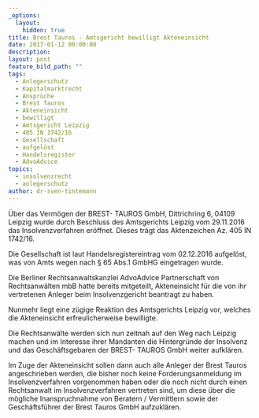 ```yaml
---
_options:
  layout:
    hidden: true
title: Brest Tauros - Amtsgericht bewilligt Akteneinsicht
date: 2017-01-12 00:00:00
description:
layout: post
feature_bild_path: ""
tags:
  - Anlegerschutz
  - Kapitalmarktrecht
  - Ansprüche
  - Brest Tauros
  - Akteneinsicht
  - bewilligt
  - Amtsgericht Leipzig
  - 405 IN 1742/16
  - Gesellschaft
  - aufgelöst
  - Handelsregister
  - AdvoAdvice
topics:
  - insolvenzrecht
  - anlegerschutz
author: dr-sven-tintemann
---
```



Über das Vermögen der BREST- TAUROS GmbH, Dittrichring 6, 04109 Leipzig wurde durch Beschluss des Amtsgerichts Leipzig vom 29.11.2016 das Insolvenzverfahren eröffnet. Dieses trägt das Aktenzeichen Az. 405 IN 1742/16.

Die Gesellschaft ist laut Handelsregistereintrag vom 02.12.2016 aufgelöst, was von Amts wegen nach § 65 Abs.1 GmbHG eingetragen wurde.

Die Berliner Rechtsanwaltskanzlei AdvoAdvice Partnerschaft von Rechtsanwälten mbB hatte bereits mitgeteilt, Akteneinsicht für die von ihr vertretenen Anleger beim Insolvenzgericht beantragt zu haben.

Nunmehr liegt eine zügige Reaktion des Amtsgerichts Leipzig vor, welches die Akteneinsicht erfreulicherweise bewilligte.

Die Rechtsanwälte werden sich nun zeitnah auf den Weg nach Leipzig machen und im Interesse ihrer Mandanten die Hintergründe der Insolvenz und das Geschäftsgebaren der BREST- TAUROS GmbH weiter aufklären.

Im Zuge der Akteneinsicht sollen dann auch alle Anleger der Brest Tauros angeschrieben werden, die bisher noch keine Forderungsanmeldung im Insolvenzverfahren vorgenommen haben oder die noch nicht durch einen Rechtsanwalt im Insolvenzverfahren vertreten sind, um diese über die mögliche Inanspruchnahme von Beratern / Vermittlern sowie der Geschäftsführer der Brest Tauros GmbH aufzuklären.